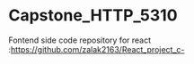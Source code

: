 # Capstone_HTTP_5310



Fontend side code repository for react :https://github.com/zalak2163/React_project_c-
